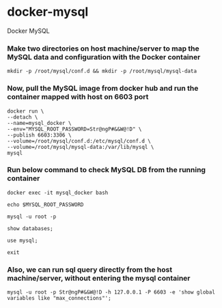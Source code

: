 # docker-mysql
Docker MySQL

### Make two directories on host machine/server to map the MySQL data and configuration with the Docker container

```
mkdir -p /root/mysql/conf.d && mkdir -p /root/mysql/mysql-data
```

### Now, pull the MySQL image from docker hub and run the container mapped with host on 6603 port

```
docker run \
--detach \
--name=mysql_docker \
--env="MYSQL_ROOT_PASSWORD=Str@ngP#&&W@!D" \
--publish 6603:3306 \
--volume=/root/mysql/conf.d:/etc/mysql/conf.d \
--volume=/root/mysql/mysql-data:/var/lib/mysql \
mysql
```

### Run below command to check MySQL DB from the running container

```
docker exec -it mysql_docker bash

echo $MYSQL_ROOT_PASSWORD

mysql -u root -p

show databases;

use mysql;

exit
```
### Also, we can run sql query directly from the host machine/server, without entering the mysql container

```
mysql -u root -p Str@ngP#&&W@!D -h 127.0.0.1 -P 6603 -e 'show global variables like "max_connections"';
```

